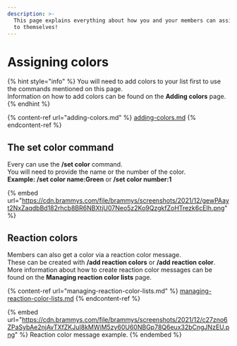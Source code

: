 ```yaml
---
description: >-
  This page explains everything about how you and your members can assign colors
  to themselves!
---
```


# Assigning colors

{% hint style="info" %}
You will need to add colors to your list first to use the commands mentioned on this page.\
Information on how to add colors can be found on the **Adding colors** page.
{% endhint %}

{% content-ref url="adding-colors.md" %}
[adding-colors.md](adding-colors.md)
{% endcontent-ref %}

## The set color command

Every can use the **/set color** command. \
You will need to provide the name or the number of the color.\
**Example: /set color name:Green** or **/set color number:1**

{% embed url="https://cdn.brammys.com/file/brammys/screenshots/2021/12/gewPAayt2NxZaqdbBd182rhcb8BR6NBXtjU07Neo5z2Ko9QzgkfZoHTrezk6cEIh.png" %}

## **Reaction colors**

Members can also get a color via a reaction color message.\
These can be created with **/add reaction colors** or **/add reaction color**.\
More information about how to create reaction color messages can be found on the **Managing reaction color lists** page.

{% content-ref url="managing-reaction-color-lists.md" %}
[managing-reaction-color-lists.md](managing-reaction-color-lists.md)
{% endcontent-ref %}

{% embed url="https://cdn.brammys.com/file/brammys/screenshots/2021/12/c27zno6ZPaSybAe2njAvTXfZKJuI8kMWiM5zy60U60NBGp78Q6eux32bCngJNzEU.png" %}
Reaction color message example.
{% endembed %}
